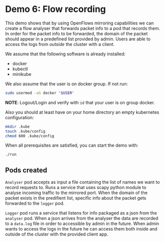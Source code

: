 # Demo 6: Flow recording 

This demo shows that by using OpenFlows mirroring capabilities we can create a flow analyser that forwards packet info to a pod that records them. In order for the packet info to be forwarded, the domain of the packet should appear in a predefined list provided by admin. Users are able to access the logs from _outside_ the cluster with a client.  

We assume that the following software is already installed:

- docker
- kubectl
- minikube

We also assume that the user is on docker group. If not run:

```sh
sudo usermod -aG docker "$USER"
```

**NOTE**: Logout/Login and verify with `id` that your user is on group docker.

Also you should at least have on your home directory an empty kubernetes
configuration:

```sh
mkdir .kube
touch .kube/config
chmod 600 .kube/config
```

When all prerequisites are satisfied, you can start the demo with:

```sh
./run
```

## Pods created

`Analyser` pod accepts as input a file containing the list of names we want to record requests to. Runs a service that uses scapy python module to analyse incoming traffic to the mirrored port. When the domain of the packet exists in the predifient list, specific info about the packet gets forwarded to the `logger` pod. 

`Logger` pod runs a service that listens for info packaged as a json from the `analyser` pod. When a json arrives from the analyser the data are recorded to a `data.log` file in order to accessible by admin in the future. When admin wants to access the logs in the future he can access them both inside and outside of the cluster with the provided client app.
